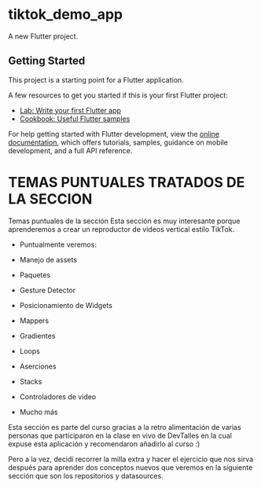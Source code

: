 # tiktok_demo_app

A new Flutter project.

## Getting Started

This project is a starting point for a Flutter application.

A few resources to get you started if this is your first Flutter project:

- [Lab: Write your first Flutter app](https://docs.flutter.dev/get-started/codelab)
- [Cookbook: Useful Flutter samples](https://docs.flutter.dev/cookbook)

For help getting started with Flutter development, view the
[online documentation](https://docs.flutter.dev/), which offers tutorials,
samples, guidance on mobile development, and a full API reference.

# TEMAS PUNTUALES TRATADOS DE LA SECCION

Temas puntuales de la sección
Esta sección es muy interesante porque aprenderemos a crear un reproductor de videos vertical estilo TikTok.



- Puntualmente veremos:

- Manejo de assets

- Paquetes

- Gesture Detector

- Posicionamiento de Widgets

- Mappers

- Gradientes

- Loops

- Aserciones

- Stacks

- Controladores de video

- Mucho más

Esta sección es parte del curso gracias a la retro alimentación de varias personas que participaron en la clase en vivo de DevTalles en la cual expuse esta aplicación y recomendaron añadirlo al curso :)

Pero a la vez, decidí recorrer la milla extra y hacer el ejercicio que nos sirva después para aprender dos conceptos nuevos que veremos en la siguiente sección que son los repositorios y datasources.